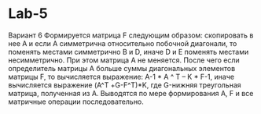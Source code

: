 # Lab-5
Вариант 6
Формируется матрица F следующим образом: скопировать в нее А и если А симметрична относительно побочной диагонали, то поменять местами симметрично В и  D, иначе D и Е поменять местами несимметрично. При этом матрица А не меняется. После чего если определитель матрицы А больше суммы диагональных элементов матрицы F, то вычисляется выражение: A-1 * A ^ T – K * F-1, иначе вычисляется выражение (A^Т +G-F^Т)*K, где G-нижняя треугольная матрица, полученная из А. Выводятся по мере формирования А, F и все матричные операции последовательно.
